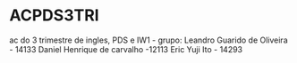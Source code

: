 # ACPDS3TRI
ac do 3 trimestre de ingles, PDS e IW1 - grupo: Leandro Guarido de Oliveira - 14133 Daniel Henrique de carvalho -12113 Eric Yuji Ito - 14293
